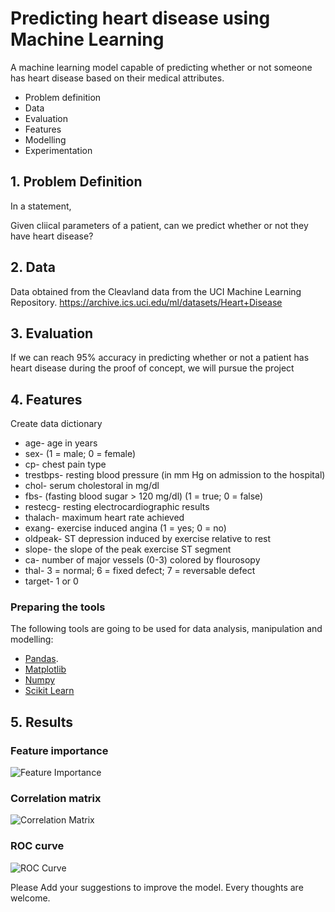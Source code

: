 # Predicting heart disease using Machine Learning

A machine learning model capable of predicting whether or not someone has heart disease based on their medical attributes.

* Problem definition
* Data
* Evaluation
* Features
* Modelling
* Experimentation

## 1. Problem Definition

In a statement,

Given cliical parameters of a patient, can we predict whether or not they have heart disease?

## 2. Data

Data obtained from the Cleavland data from the UCI Machine Learning Repository. https://archive.ics.uci.edu/ml/datasets/Heart+Disease
## 3. Evaluation

If we can reach 95% accuracy in predicting whether or not a patient has heart disease during the proof of concept, we will pursue the project

## 4. Features

Create data dictionary

* age- age in years
* sex- (1 = male; 0 = female)
* cp- chest pain type
* trestbps- resting blood pressure (in mm Hg on admission to the hospital)
* chol- serum cholestoral in mg/dl
* fbs- (fasting blood sugar > 120 mg/dl) (1 = true; 0 = false)
* restecg- resting electrocardiographic results
* thalach- maximum heart rate achieved
* exang- exercise induced angina (1 = yes; 0 = no)
* oldpeak- ST depression induced by exercise relative to rest
* slope- the slope of the peak exercise ST segment
* ca- number of major vessels (0-3) colored by flourosopy
* thal- 3 = normal; 6 = fixed defect; 7 = reversable defect
* target- 1 or 0

### Preparing the tools

The following tools are going to be used for data analysis, manipulation and modelling:

* [Pandas](https://pandas.pydata.org/docs/).
* [Matplotlib](https://matplotlib.org/contents.html)
* [Numpy](https://matplotlib.org/contents.html)
* [Scikit Learn](https://scikit-learn.org/stable/user_guide.html)

## 5. Results

### Feature importance

![Feature Importance](https://github.com/sandeepbalachandran/Heart-Disease-Classifier/blob/master/plots/feature_importance.png)

### Correlation matrix

![Correlation Matrix](https://github.com/sandeepbalachandran/Heart-Disease-Classifier/blob/master/plots/correlation_diagram.png)

### ROC curve

![ROC Curve](https://github.com/sandeepbalachandran/Heart-Disease-Classifier/blob/master/plots/roc_curve.png)

Please Add your suggestions to improve the model. Every thoughts are welcome.
